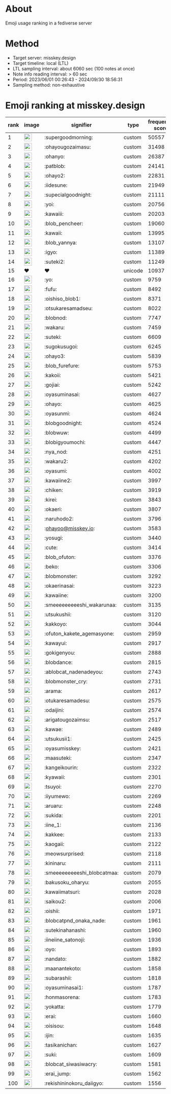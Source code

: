 # About
Emoji usage ranking in a fediverse server

# Method
- Target server: misskey.design
- Target timeline: local (LTL)
- LTL sampling interval: about 6060 sec (100 notes at once)
- Note info reading interval: > 60 sec
- Period: 2023/06/01 00:26:43 - 2024/09/30 18:56:31 
- Sampling method: non-exhaustive

# Emoji ranking at misskey.design

|rank|image|signifier|type|frequency score|
|----|----|----|----|----|
|1|<img height="24" src="https://misskey.design/emoji/supergoodmorning.webp">|:supergoodmorning:|custom|50557|
|2|<img height="24" src="https://misskey.design/emoji/ohayougozaimasu.webp">|:ohayougozaimasu:|custom|31498|
|3|<img height="24" src="https://misskey.design/emoji/ohanyo.webp">|:ohanyo:|custom|26387|
|4|<img height="24" src="https://misskey.design/emoji/patblob.webp">|:patblob:|custom|24141|
|5|<img height="24" src="https://misskey.design/emoji/ohayo2.webp">|:ohayo2:|custom|22831|
|6|<img height="24" src="https://misskey.design/emoji/iidesune.webp">|:iidesune:|custom|21949|
|7|<img height="24" src="https://misskey.design/emoji/supecialgoodnight.webp">|:supecialgoodnight:|custom|21111|
|8|<img height="24" src="https://misskey.design/emoji/yoi.webp">|:yoi:|custom|20756|
|9|<img height="24" src="https://misskey.design/emoji/kawaiii.webp">|:kawaiii:|custom|20203|
|10|<img height="24" src="https://misskey.design/emoji/blob_pencheer.webp">|:blob_pencheer:|custom|19060|
|11|<img height="24" src="https://misskey.design/emoji/kawaii.webp">|:kawaii:|custom|13995|
|12|<img height="24" src="https://misskey.design/emoji/blob_yannya.webp">|:blob_yannya:|custom|13107|
|13|<img height="24" src="https://misskey.design/emoji/igyo.webp">|:igyo:|custom|11389|
|14|<img height="24" src="https://misskey.design/emoji/suteki2.webp">|:suteki2:|custom|11249|
|15|❤|❤|unicode|10937|
|16|<img height="24" src="https://misskey.design/emoji/yo.webp">|:yo:|custom|9759|
|17|<img height="24" src="https://misskey.design/emoji/fufu.webp">|:fufu:|custom|8492|
|18|<img height="24" src="https://misskey.design/emoji/oishiso_blob1.webp">|:oishiso_blob1:|custom|8371|
|19|<img height="24" src="https://misskey.design/emoji/otsukaresamadseu.webp">|:otsukaresamadseu:|custom|8022|
|20|<img height="24" src="https://misskey.design/emoji/blobnod.webp">|:blobnod:|custom|7747|
|21|<img height="24" src="https://misskey.design/emoji/wakaru.webp">|:wakaru:|custom|7459|
|22|<img height="24" src="https://misskey.design/emoji/suteki.webp">|:suteki:|custom|6609|
|23|<img height="24" src="https://misskey.design/emoji/sugokusugoi.webp">|:sugokusugoi:|custom|6245|
|24|<img height="24" src="https://misskey.design/emoji/ohayo3.webp">|:ohayo3:|custom|5839|
|25|<img height="24" src="https://misskey.design/emoji/blob_furefure.webp">|:blob_furefure:|custom|5753|
|26|<img height="24" src="https://misskey.design/emoji/kakoii.webp">|:kakoii:|custom|5421|
|27|<img height="24" src="https://misskey.design/emoji/gojiai.webp">|:gojiai:|custom|5242|
|28|<img height="24" src="https://misskey.design/emoji/oyasuminasai.webp">|:oyasuminasai:|custom|4627|
|29|<img height="24" src="https://misskey.design/emoji/ohayo.webp">|:ohayo:|custom|4625|
|30|<img height="24" src="https://misskey.design/emoji/oyasunmi.webp">|:oyasunmi:|custom|4624|
|31|<img height="24" src="https://misskey.design/emoji/blobgoodnight.webp">|:blobgoodnight:|custom|4524|
|32|<img height="24" src="https://misskey.design/emoji/blobwuw.webp">|:blobwuw:|custom|4499|
|33|<img height="24" src="https://misskey.design/emoji/blobigyoumochi.webp">|:blobigyoumochi:|custom|4447|
|34|<img height="24" src="https://misskey.design/emoji/nya_nod.webp">|:nya_nod:|custom|4251|
|35|<img height="24" src="https://misskey.design/emoji/wakaru2.webp">|:wakaru2:|custom|4202|
|36|<img height="24" src="https://misskey.design/emoji/oyasumi.webp">|:oyasumi:|custom|4002|
|37|<img height="24" src="https://misskey.design/emoji/kawaiine2.webp">|:kawaiine2:|custom|3997|
|38|<img height="24" src="https://misskey.design/emoji/chiken.webp">|:chiken:|custom|3919|
|39|<img height="24" src="https://misskey.design/emoji/kirei.webp">|:kirei:|custom|3843|
|40|<img height="24" src="https://misskey.design/emoji/okaeri.webp">|:okaeri:|custom|3807|
|41|<img height="24" src="https://misskey.design/emoji/naruhodo2.webp">|:naruhodo2:|custom|3796|
|42|<img height="24" src="https://misskey.design/emoji/ohayoo.webp">|:ohayoo@misskey.io:|custom|3583|
|43|<img height="24" src="https://misskey.design/emoji/yosugi.webp">|:yosugi:|custom|3440|
|44|<img height="24" src="https://misskey.design/emoji/cute.webp">|:cute:|custom|3414|
|45|<img height="24" src="https://misskey.design/emoji/blob_ofuton.webp">|:blob_ofuton:|custom|3376|
|46|<img height="24" src="https://misskey.design/emoji/beko.webp">|:beko:|custom|3306|
|47|<img height="24" src="https://misskey.design/emoji/blobmonster.webp">|:blobmonster:|custom|3292|
|48|<img height="24" src="https://misskey.design/emoji/okaerinasai.webp">|:okaerinasai:|custom|3223|
|49|<img height="24" src="https://misskey.design/emoji/kawaiine.webp">|:kawaiine:|custom|3200|
|50|<img height="24" src="https://misskey.design/emoji/smeeeeeeeeeshi_wakarunaa.webp">|:smeeeeeeeeeshi_wakarunaa:|custom|3135|
|51|<img height="24" src="https://misskey.design/emoji/utsukushii.webp">|:utsukushii:|custom|3120|
|52|<img height="24" src="https://misskey.design/emoji/kakkoyo.webp">|:kakkoyo:|custom|3044|
|53|<img height="24" src="https://misskey.design/emoji/ofuton_kakete_agemasyone.webp">|:ofuton_kakete_agemasyone:|custom|2959|
|54|<img height="24" src="https://misskey.design/emoji/kawayui.webp">|:kawayui:|custom|2917|
|55|<img height="24" src="https://misskey.design/emoji/gokigenyou.webp">|:gokigenyou:|custom|2888|
|56|<img height="24" src="https://misskey.design/emoji/blobdance.webp">|:blobdance:|custom|2815|
|57|<img height="24" src="https://misskey.design/emoji/ablobcat_nadenadeyou.webp">|:ablobcat_nadenadeyou:|custom|2743|
|58|<img height="24" src="https://misskey.design/emoji/blobmonster_cry.webp">|:blobmonster_cry:|custom|2731|
|59|<img height="24" src="https://misskey.design/emoji/arama.webp">|:arama:|custom|2617|
|60|<img height="24" src="https://misskey.design/emoji/otukaresamadesu.webp">|:otukaresamadesu:|custom|2575|
|61|<img height="24" src="https://misskey.design/emoji/odaijini.webp">|:odaijini:|custom|2574|
|62|<img height="24" src="https://misskey.design/emoji/arigatougozaimsu.webp">|:arigatougozaimsu:|custom|2517|
|63|<img height="24" src="https://misskey.design/emoji/kawae.webp">|:kawae:|custom|2489|
|64|<img height="24" src="https://misskey.design/emoji/utsukusii1.webp">|:utsukusii1:|custom|2425|
|65|<img height="24" src="https://misskey.design/emoji/oyasumisskey.webp">|:oyasumisskey:|custom|2421|
|66|<img height="24" src="https://misskey.design/emoji/maasuteki.webp">|:maasuteki:|custom|2347|
|67|<img height="24" src="https://misskey.design/emoji/kangeikourin.webp">|:kangeikourin:|custom|2322|
|68|<img height="24" src="https://misskey.design/emoji/kyawaii.webp">|:kyawaii:|custom|2301|
|69|<img height="24" src="https://misskey.design/emoji/tsuyoi.webp">|:tsuyoi:|custom|2270|
|70|<img height="24" src="https://misskey.design/emoji/iiyumewo.webp">|:iiyumewo:|custom|2269|
|71|<img height="24" src="https://misskey.design/emoji/aruaru.webp">|:aruaru:|custom|2248|
|72|<img height="24" src="https://misskey.design/emoji/sukida.webp">|:sukida:|custom|2201|
|73|<img height="24" src="https://misskey.design/emoji/iine_1.webp">|:iine_1:|custom|2136|
|74|<img height="24" src="https://misskey.design/emoji/kakkee.webp">|:kakkee:|custom|2133|
|75|<img height="24" src="https://misskey.design/emoji/kaogaii.webp">|:kaogaii:|custom|2122|
|76|<img height="24" src="https://misskey.design/emoji/meowsurprised.webp">|:meowsurprised:|custom|2118|
|77|<img height="24" src="https://misskey.design/emoji/kininaru.webp">|:kininaru:|custom|2111|
|78|<img height="24" src="https://misskey.design/emoji/smeeeeeeeeeshi_blobcatmaa.webp">|:smeeeeeeeeeshi_blobcatmaa:|custom|2079|
|79|<img height="24" src="https://misskey.design/emoji/bakusoku_oharyu.webp">|:bakusoku_oharyu:|custom|2055|
|80|<img height="24" src="https://misskey.design/emoji/kawaiimatsuri.webp">|:kawaiimatsuri:|custom|2028|
|81|<img height="24" src="https://misskey.design/emoji/saikou2.webp">|:saikou2:|custom|2006|
|82|<img height="24" src="https://misskey.design/emoji/oishii.webp">|:oishii:|custom|1971|
|83|<img height="24" src="https://misskey.design/emoji/blobcatpnd_onaka_nade.webp">|:blobcatpnd_onaka_nade:|custom|1961|
|84|<img height="24" src="https://misskey.design/emoji/sutekinahanashi.webp">|:sutekinahanashi:|custom|1960|
|85|<img height="24" src="https://misskey.design/emoji/iineiine_satonoji.webp">|:iineiine_satonoji:|custom|1936|
|86|<img height="24" src="https://misskey.design/emoji/oyo.webp">|:oyo:|custom|1893|
|87|<img height="24" src="https://misskey.design/emoji/nandato.webp">|:nandato:|custom|1882|
|88|<img height="24" src="https://misskey.design/emoji/maanantekoto.webp">|:maanantekoto:|custom|1858|
|89|<img height="24" src="https://misskey.design/emoji/subarashii.webp">|:subarashii:|custom|1818|
|90|<img height="24" src="https://misskey.design/emoji/oyasuminasai1.webp">|:oyasuminasai1:|custom|1787|
|91|<img height="24" src="https://misskey.design/emoji/honmasorena.webp">|:honmasorena:|custom|1783|
|92|<img height="24" src="https://misskey.design/emoji/yokatta.webp">|:yokatta:|custom|1779|
|93|<img height="24" src="https://misskey.design/emoji/erai.webp">|:erai:|custom|1660|
|94|<img height="24" src="https://misskey.design/emoji/oisisou.webp">|:oisisou:|custom|1648|
|95|<img height="24" src="https://misskey.design/emoji/ijin.webp">|:ijin:|custom|1635|
|96|<img height="24" src="https://misskey.design/emoji/tasikanichan.webp">|:tasikanichan:|custom|1627|
|97|<img height="24" src="https://misskey.design/emoji/suki.webp">|:suki:|custom|1609|
|98|<img height="24" src="https://misskey.design/emoji/blobcat_siwasiwacry.webp">|:blobcat_siwasiwacry:|custom|1581|
|99|<img height="24" src="https://misskey.design/emoji/erai_jump.webp">|:erai_jump:|custom|1562|
|100|<img height="24" src="https://misskey.design/emoji/rekishininokoru_daiigyo.webp">|:rekishininokoru_daiigyo:|custom|1556|
